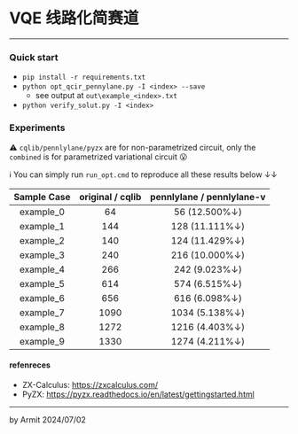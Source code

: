 # VQE 线路化简赛道

----

### Quick start

- `pip install -r requirements.txt`
- `python opt_qcir_pennylane.py -I <index> --save`
  - see output at `out\example_<index>.txt`
- `python verify_solut.py -I <index>`


### Experiments

⚠ `cqlib/pennlylane/pyzx` are for non-parametrized circuit, only the `combined` is for parametrized variational circuit 😮

ℹ You can simply run `run_opt.cmd` to reproduce all these results below ↓↓

| Sample Case | original / cqlib | pennlylane / pennlylane-v |
| :-: | :-: | :-: |
| example_0 |   64 |   56 (12.500%↓) |
| example_1 |  144 |  128 (11.111%↓) |
| example_2 |  140 |  124 (11.429%↓) |
| example_3 |  240 |  216 (10.000%↓) |
| example_4 |  266 |  242  (9.023%↓) |
| example_5 |  614 |  574  (6.515%↓) |
| example_6 |  656 |  616  (6.098%↓) |
| example_7 | 1090 | 1034  (5.138%↓) |
| example_8 | 1272 | 1216  (4.403%↓) |
| example_9 | 1330 | 1274  (4.211%↓) |


#### refenreces

- ZX-Calculus: https://zxcalculus.com/
- PyZX: https://pyzx.readthedocs.io/en/latest/gettingstarted.html

----
by Armit
2024/07/02 
